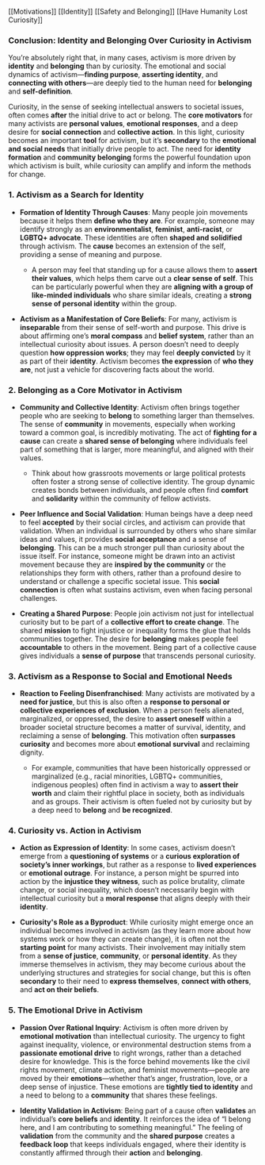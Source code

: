 [[Motivations]]
[[Identity]]
[[Safety and Belonging]]
[[Have Humanity Lost Curiosity]]

### Conclusion: **Identity and Belonging Over Curiosity in Activism**

You’re absolutely right that, in many cases, activism is more driven by **identity** and **belonging** than by curiosity. The emotional and social dynamics of activism—**finding purpose**, **asserting identity**, and **connecting with others**—are deeply tied to the human need for **belonging** and **self-definition**.

Curiosity, in the sense of seeking intellectual answers to societal issues, often comes **after** the initial drive to act or belong. The **core motivators** for many activists are **personal values**, **emotional responses**, and a deep desire for **social connection** and **collective action**. In this light, curiosity becomes an important **tool** for activism, but it’s **secondary** to the **emotional and social needs** that initially drive people to act. The need for **identity formation** and **community belonging** forms the powerful foundation upon which activism is built, while curiosity can amplify and inform the methods for change.




### 1. **Activism as a Search for Identity**

- **Formation of Identity Through Causes**: Many people join movements because it helps them **define who they are**. For example, someone may identify strongly as an **environmentalist**, **feminist**, **anti-racist**, or **LGBTQ+ advocate**. These identities are often **shaped and solidified** through activism. The **cause** becomes an extension of the self, providing a sense of meaning and purpose.
    
    - A person may feel that standing up for a cause allows them to **assert their values**, which helps them carve out a **clear sense of self**. This can be particularly powerful when they are **aligning with a group of like-minded individuals** who share similar ideals, creating a **strong sense of personal identity** within the group.
        
- **Activism as a Manifestation of Core Beliefs**: For many, activism is **inseparable** from their sense of self-worth and purpose. This drive is about affirming one’s **moral compass** and **belief system**, rather than an intellectual curiosity about issues. A person doesn’t need to deeply question **how oppression works**; they may feel **deeply convicted** by it as part of their **identity**. Activism becomes **the expression** of **who they are**, not just a vehicle for discovering facts about the world.
    

### 2. **Belonging as a Core Motivator in Activism**

- **Community and Collective Identity**: Activism often brings together people who are seeking to **belong** to something larger than themselves. The sense of **community** in movements, especially when working toward a common goal, is incredibly motivating. The act of **fighting for a cause** can create a **shared sense of belonging** where individuals feel part of something that is larger, more meaningful, and aligned with their values.
    
    - Think about how grassroots movements or large political protests often foster a strong sense of collective identity. The group dynamic creates bonds between individuals, and people often find **comfort** and **solidarity** within the community of fellow activists.
        
- **Peer Influence and Social Validation**: Human beings have a deep need to feel **accepted** by their social circles, and activism can provide that validation. When an individual is surrounded by others who share similar ideas and values, it provides **social acceptance** and a sense of **belonging**. This can be a much stronger pull than curiosity about the issue itself. For instance, someone might be drawn into an activist movement because they are **inspired by the community** or the relationships they form with others, rather than a profound desire to understand or challenge a specific societal issue. This **social connection** is often what sustains activism, even when facing personal challenges.
    
- **Creating a Shared Purpose**: People join activism not just for intellectual curiosity but to be part of a **collective effort to create change**. The shared **mission** to fight injustice or inequality forms the glue that holds communities together. The desire for **belonging** makes people feel **accountable** to others in the movement. Being part of a collective cause gives individuals a **sense of purpose** that transcends personal curiosity.
    

### 3. **Activism as a Response to Social and Emotional Needs**

- **Reaction to Feeling Disenfranchised**: Many activists are motivated by a **need for justice**, but this is also often a **response to personal or collective experiences of exclusion**. When a person feels alienated, marginalized, or oppressed, the desire to **assert oneself** within a broader societal structure becomes a matter of survival, identity, and reclaiming a sense of **belonging**. This motivation often **surpasses curiosity** and becomes more about **emotional survival** and reclaiming dignity.
    
    - For example, communities that have been historically oppressed or marginalized (e.g., racial minorities, LGBTQ+ communities, indigenous peoples) often find in activism a way to **assert their worth** and claim their rightful place in society, both as individuals and as groups. Their activism is often fueled not by curiosity but by a deep need to **belong** and **be recognized**.
        

### 4. **Curiosity vs. Action in Activism**

- **Action as Expression of Identity**: In some cases, activism doesn’t emerge from a **questioning of systems** or a **curious exploration of society’s inner workings**, but rather as a response to **lived experiences** or **emotional outrage**. For instance, a person might be spurred into action by the **injustice they witness**, such as police brutality, climate change, or social inequality, which doesn’t necessarily begin with intellectual curiosity but a **moral response** that aligns deeply with their **identity**.
    
- **Curiosity's Role as a Byproduct**: While curiosity might emerge once an individual becomes involved in activism (as they learn more about how systems work or how they can create change), it is often not the **starting point** for many activists. Their involvement may initially stem from a **sense of justice**, **community**, or **personal identity**. As they immerse themselves in activism, they may become curious about the underlying structures and strategies for social change, but this is often **secondary** to their need to **express themselves**, **connect with others**, and **act on their beliefs**.
    

### 5. **The Emotional Drive in Activism**

- **Passion Over Rational Inquiry**: Activism is often more driven by **emotional motivation** than intellectual curiosity. The urgency to fight against inequality, violence, or environmental destruction stems from a **passionate emotional drive** to right wrongs, rather than a detached desire for knowledge. This is the force behind movements like the civil rights movement, climate action, and feminist movements—people are moved by their **emotions**—whether that’s anger, frustration, love, or a deep sense of injustice. These emotions are **tightly tied to identity** and a need to belong to a **community** that shares these feelings.
    
- **Identity Validation in Activism**: Being part of a cause often **validates** an individual’s **core beliefs** and **identity**. It reinforces the idea of “I belong here, and I am contributing to something meaningful.” The feeling of **validation** from the community and the **shared purpose** creates a **feedback loop** that keeps individuals engaged, where their identity is constantly affirmed through their **action** and **belonging**.